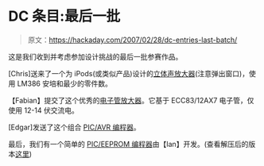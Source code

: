 # DC 条目:最后一批

> 原文：<https://hackaday.com/2007/02/28/dc-entries-last-batch/>

这是我们收到并考虑参加设计挑战的最后一批参赛作品。

[Chris]送来了一个为 iPods(或类似产品)设计的[立体声放大器](http://ssvtelectronics.fcpages.com/projecthackaday.htm)(注意弹出窗口)，使用 LM386 安培和最少的零件数。

【Fabian】提交了这个优秀的[电子管放大器](http://www.vestibularium.org/tubeprojects/Hack%20A%20Day%20amp.html)。它基于 ECC83/12AX7 电子管，仅使用 12-14 伏交流电。

[Edgar]发送了这个组合 [PIC/AVR 编程器](http://www.biobug.org/DC/Edgar-B-Entry/)。

最后，我们有一个简单的 [PIC/EEPROM 编程器](http://www.syndicit.com/stuff/hackaday.zip)由【Ian】开发。(查看解压后的版本[这里](http://www.biobug.org/DC/ian-entry/))